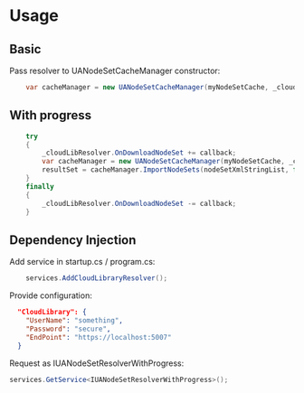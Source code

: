 ﻿# Usage

## Basic

Pass resolver to UANodeSetCacheManager constructor:
```c#
    var cacheManager = new UANodeSetCacheManager(myNodeSetCache, _cloudLibResolver);
```
## With progress
```c#
    try
    {
        _cloudLibResolver.OnDownloadNodeSet += callback;
        var cacheManager = new UANodeSetCacheManager(myNodeSetCache, _cloudLibResolver);
        resultSet = cacheManager.ImportNodeSets(nodeSetXmlStringList, false, userToken);
    }
    finally
    {
        _cloudLibResolver.OnDownloadNodeSet -= callback;
    }
```

## Dependency Injection
Add service in startup.cs / program.cs:
```c#
    services.AddCloudLibraryResolver();
```

Provide configuration:
```json
  "CloudLibrary": {
    "UserName": "something",
    "Password": "secure",
    "EndPoint": "https://localhost:5007"
  }
```

Request as IUANodeSetResolverWithProgress:
```c#
services.GetService<IUANodeSetResolverWithProgress>();
```

